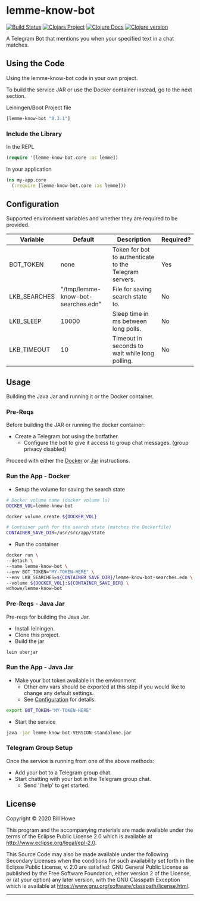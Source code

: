 # lemme-know-bot

[![Build Status][gh-actions-badge]][gh-actions] [![Clojars Project][clojars-badge]][clojars] [![Clojure Docs][cljdoc-badge]][cljdoc-link] [![Clojure version][clojure-v]](project.clj)

A Telegram Bot that mentions you when your specified text in a chat matches.

## Using the Code

Using the lemme-know-bot code in your own project.

To build the service JAR or use the Docker container instead, go to the next section.

Leiningen/Boot Project file

```clojure
[lemme-know-bot "0.3.1"]
```

### Include the Library

In the REPL

```clojure
(require '[lemme-know-bot.core :as lemme])
```

In your application

```clojure
(ns my-app.core
  (:require [lemme-know-bot.core :as lemme]))
```

## Configuration

Supported environment variables and whether they are required to be provided.

| Variable     | Default                            | Description                                            | Required? |
| ------------ | ---------------------------------- | ------------------------------------------------------ | --------- |
| BOT_TOKEN    | none                               | Token for bot to authenticate to the Telegram servers. | Yes       |
| LKB_SEARCHES | "/tmp/lemme-know-bot-searches.edn" | File for saving search state to.                       | No        |
| LKB_SLEEP    | 10000                              | Sleep time in ms between long polls.                   | No        |
| LKB_TIMEOUT  | 10                                 | Timeout in seconds to wait while long polling.         | No        |

## Usage

Building the Java Jar and running it or the Docker container.

### Pre-Reqs

Before building the JAR or running the docker container:

- Create a Telegram bot using the botfather.
  - Configure the bot to give it access to group chat messages. (group privacy disabled)

Proceed with either the [Docker](#run-the-app---docker) or [Jar](#run-the-app---java-jar) instructions.

### Run the App - Docker

- Setup the volume for saving the search state

```bash
# Docker volume name (docker volume ls)
DOCKER_VOL=lemme-know-bot

docker volume create ${DOCKER_VOL}

# Container path for the search state (matches the Dockerfile)
CONTAINER_SAVE_DIR=/usr/src/app/state
```

- Run the container

```bash
docker run \
--detach \
--name lemme-know-bot \
--env BOT_TOKEN="MY-TOKEN-HERE" \
--env LKB_SEARCHES=${CONTAINER_SAVE_DIR}/lemme-know-bot-searches.edn \
--volume ${DOCKER_VOL}:${CONTAINER_SAVE_DIR} \
wdhowe/lemme-know-bot
```

### Pre-Reqs - Java Jar

Pre-reqs for building the Java Jar.

- Install leiningen.
- Clone this project.
- Build the jar

```bash
lein uberjar
```

### Run the App - Java Jar

- Make your bot token available in the environment
  - Other env vars should be exported at this step if you would like to change any default settings.
  - See [Configuration](#configuration) for details.

```bash
export BOT_TOKEN="MY-TOKEN-HERE"
```

- Start the service

```bash
java -jar lemme-know-bot-VERSION-standalone.jar
```

### Telegram Group Setup

Once the service is running from one of the above methods:

- Add your bot to a Telegram group chat.
- Start chatting with your bot in the Telegram group chat.
  - Send '/help' to get started.

## License

Copyright © 2020 Bill Howe

This program and the accompanying materials are made available under the
terms of the Eclipse Public License 2.0 which is available at
<http://www.eclipse.org/legal/epl-2.0>.

This Source Code may also be made available under the following Secondary
Licenses when the conditions for such availability set forth in the Eclipse
Public License, v. 2.0 are satisfied: GNU General Public License as published by
the Free Software Foundation, either version 2 of the License, or (at your
option) any later version, with the GNU Classpath Exception which is available
at <https://www.gnu.org/software/classpath/license.html>.

----

<!-- Named page links below: /-->

[gh-actions-badge]: https://github.com/wdhowe/lemme-know-bot/workflows/ci%2Fcd/badge.svg
[gh-actions]: https://github.com/wdhowe/lemme-know-bot/actions
[cljdoc-badge]: https://cljdoc.org/badge/lemme-know-bot/lemme-know-bot
[cljdoc-link]: https://cljdoc.org/d/lemme-know-bot/lemme-know-bot/CURRENT
[clojure-v]: https://img.shields.io/badge/clojure-1.10.3-blue.svg
[clojars]: https://clojars.org/lemme-know-bot
[clojars-badge]: https://img.shields.io/clojars/v/lemme-know-bot.svg
